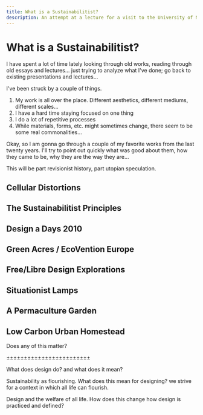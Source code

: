 ```yaml
---
title: What is a Sustainabilitist?
description: An attempt at a lecture for a visit to the University of Nebraska.
---
```


# What is a Sustainabilitist?

I have spent a lot of time lately looking through old works, reading through old essays and lectures... just trying to analyze what I've done; go back to existing presentations and lectures...

I've been struck by a couple of things.

1. My work is all over the place. Different aesthetics, different mediums, different scales...
2. I have a hard time staying focused on one thing
3. I do a lot of repetitive processes
4. While materials, forms, etc. might sometimes change, there seem to be some real commonalities...

Okay, so I am gonna go through a couple of my favorite works from the last twenty years. I'll try to point out quickly what was good about them, how they came to be, why they are the way they are...

This will be part revisionist history, part utopian speculation.

## Cellular Distortions

## The Sustainabilitist Principles

## Design a Days 2010

## Green Acres / EcoVention Europe

## Free/Libre Design Explorations

## Situationist Lamps

## A Permaculture Garden

## Low Carbon Urban Homestead

Does any of this matter?

±±±±±±±±±±±±±±±±±±±±±±±±

What does design do? and what does it mean?

Sustainability as flourishing. What does this mean for designing? we strive for a context in which all life can flourish.

Design and the welfare of all life. How does this change how design is practiced and defined?
